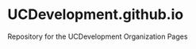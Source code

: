 UCDevelopment.github.io
=======================

Repository for the UCDevelopment Organization Pages
